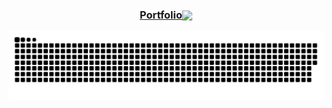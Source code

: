 
<h3 align="center"><a href="https://fabian-martinez1.github.io/" target="_blank">Portfolio</a><img src="https://user-images.githubusercontent.com/55964635/133448364-b43ed26d-b465-4a0a-ae59-7701d54b4966.gif" width="30" align="center"> </h3> 

<img src="/github-contribution-grid-snake.svg"
/>

